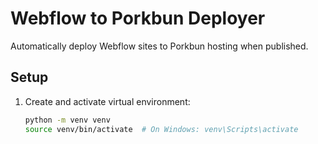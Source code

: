 # Webflow to Porkbun Deployer

Automatically deploy Webflow sites to Porkbun hosting when published.

## Setup

1. Create and activate virtual environment:
   ```bash
   python -m venv venv
   source venv/bin/activate  # On Windows: venv\Scripts\activate
